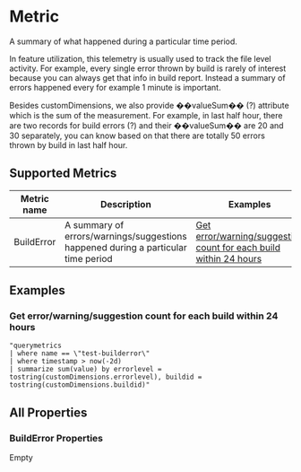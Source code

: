 # Metric
A summary of what happened during a particular time period. 

In feature utilization, this telemetry is usually used to track the file level activity.
For example, every single error thrown by build is rarely of interest because you can always get that info in build report.
Instead a summary of errors happened every for example 1 minute is important. 

Besides customDimensions, we also provide ��valueSum�� (?) attribute which is the sum of the measurement.
For example, in last half hour, there are two records for build errors (?) and their ��valueSum�� are 20 and 30 separately, you can know based on that there are totally 50 errors thrown by build in last half hour.

## Supported Metrics
| Metric name | Description | Examples | All Properties |
|-------------|-------------|----------|----------------|
|BuildError|A summary of errors/warnings/suggestions happened during a particular time period|[Get error/warning/suggestion count for each build within 24 hours](#get-errorwarningsuggestion-count-for-each-build-within-24-hours)|[Detail](#builderror-properties)|


## Examples
### Get error/warning/suggestion count for each build within 24 hours
```
"querymetrics
| where name == \"test-builderror\"
| where timestamp > now(-2d)
| summarize sum(value) by errorlevel = tostring(customDimensions.errorlevel), buildid = tostring(customDimensions.buildid)"
```



## All Properties
### BuildError Properties
Empty

